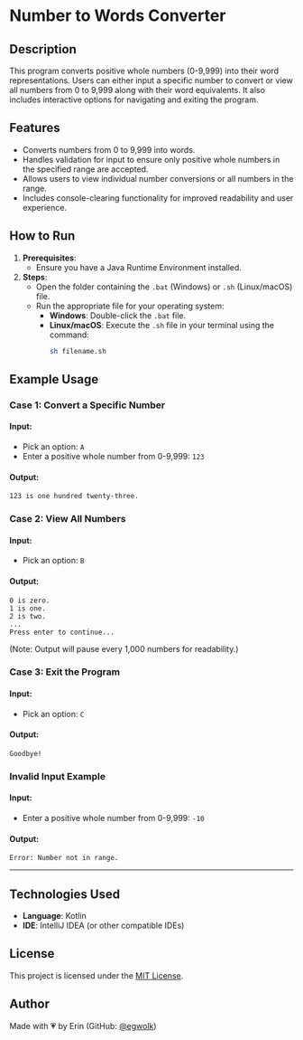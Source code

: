 # **Number to Words Converter**

## **Description**
This program converts positive whole numbers (0-9,999) into their word representations. Users can either input a specific number to convert or view all numbers from 0 to 9,999 along with their word equivalents. It also includes interactive options for navigating and exiting the program.

## **Features**
- Converts numbers from 0 to 9,999 into words.
- Handles validation for input to ensure only positive whole numbers in the specified range are accepted.
- Allows users to view individual number conversions or all numbers in the range.
- Includes console-clearing functionality for improved readability and user experience.

## **How to Run**
1. **Prerequisites**:
   - Ensure you have a Java Runtime Environment installed.
2. **Steps**:
   - Open the folder containing the `.bat` (Windows) or `.sh` (Linux/macOS) file.
   - Run the appropriate file for your operating system:
     - **Windows**: Double-click the `.bat` file.
     - **Linux/macOS**: Execute the `.sh` file in your terminal using the command:
       ```bash
       sh filename.sh
       ```

## **Example Usage**
### **Case 1: Convert a Specific Number**
#### **Input**:
- Pick an option: `A`
- Enter a positive whole number from 0-9,999: `123`

#### **Output**:
```plaintext
123 is one hundred twenty-three.
```

### **Case 2: View All Numbers**
#### **Input**:
- Pick an option: `B`

#### **Output**:
```plaintext
0 is zero.
1 is one.
2 is two.
...
Press enter to continue...
```
(Note: Output will pause every 1,000 numbers for readability.)

### **Case 3: Exit the Program**
#### **Input**:
- Pick an option: `C`

#### **Output**:
```plaintext
Goodbye!
```

### **Invalid Input Example**
#### **Input**:
- Enter a positive whole number from 0-9,999: `-10`

#### **Output**:
```plaintext
Error: Number not in range.
```

---
## **Technologies Used**
- **Language**: Kotlin
- **IDE**: IntelliJ IDEA (or other compatible IDEs)

## License
This project is licensed under the [MIT License](../../LICENSE).

## **Author**
Made with 💗 by Erin (GitHub: [@egwolk](https://github.com/ewgolk))  
